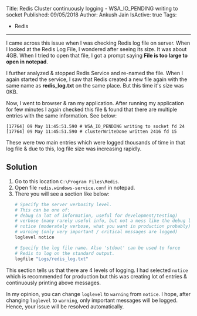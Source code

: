 Title: Redis Cluster continuously logging - WSA_IO_PENDING writing to socket
Published: 09/05/2018
Author: Ankush Jain
IsActive: true
Tags:
  - Redis
---
I came across this issue when I was checking Redis log file on server. When I looked at the Redis Log File, I wondered after seeing its size. It was about 4GB. When I tried to open that file, I got a prompt saying **File is too large to open in notepad**.

I further analyzed & stopped Redis Service and re-named the file. When I again started the service, I saw that Redis created a new file again with the same name as **redis_log.txt** on the same place. But this time it's size was 0KB.

Now, I went to browser & ran my application. After running my application for few minutes I again checked this file & found that there are multiple entries with the same information. See below:

```
[17764] 09 May 11:45:51.590 # WSA_IO_PENDING writing to socket fd 24
[17764] 09 May 11:45:51.590 # clusterWriteDone written 2416 fd 15
```

These were two main entries which were logged thousands of time in that log file & due to this, log file size was increasing rapidly.

## Solution
1.  Go to this location `C:\Program Files\Redis`.
2.  Open file `redis.windows-service.conf` in notepad.
3.  There you will see a section like below:
    ```bash
    # Specify the server verbosity level.
    # This can be one of:
    # debug (a lot of information, useful for development/testing)
    # verbose (many rarely useful info, but not a mess like the debug level)
    # notice (moderately verbose, what you want in production probably)
    # warning (only very important / critical messages are logged)
    loglevel notice

    # Specify the log file name. Also 'stdout' can be used to force
    # Redis to log on the standard output.
    logfile "Logs/redis_log.txt"
    ```

This section tells us that there are 4 levels of logging. I had selected `notice` which is recommended for production but this was creating lot of entries & continuously printing above messages. 

In my opinion, you can change `loglevel` to `warning` from `notice`. I hope, after changing `loglevel` to `warning`, only important messages will be logged. Hence, your issue will be resolved automatically.
                